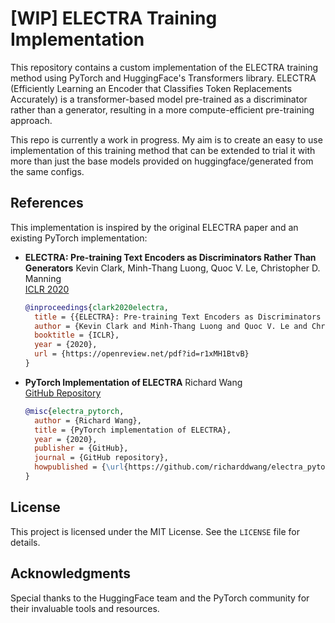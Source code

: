 # [WIP] ELECTRA Training Implementation

This repository contains a custom implementation of the ELECTRA training method using PyTorch and HuggingFace's Transformers library. ELECTRA (Efficiently Learning an Encoder that Classifies Token Replacements Accurately) is a transformer-based model pre-trained as a discriminator rather than a generator, resulting in a more compute-efficient pre-training approach.

This repo is currently a work in progress. My aim is to create an easy to use implementation of this training method that can be extended to trial it with more than just the base models provided on huggingface/generated from the same configs.


## References

This implementation is inspired by the original ELECTRA paper and an existing PyTorch implementation:

- **ELECTRA: Pre-training Text Encoders as Discriminators Rather Than Generators**
  Kevin Clark, Minh-Thang Luong, Quoc V. Le, Christopher D. Manning  
  [ICLR 2020](https://openreview.net/pdf?id=r1xMH1BtvB)  
  ```bibtex
  @inproceedings{clark2020electra,
    title = {{ELECTRA}: Pre-training Text Encoders as Discriminators Rather Than Generators},
    author = {Kevin Clark and Minh-Thang Luong and Quoc V. Le and Christopher D. Manning},
    booktitle = {ICLR},
    year = {2020},
    url = {https://openreview.net/pdf?id=r1xMH1BtvB}
  }
  ```

- **PyTorch Implementation of ELECTRA**
  Richard Wang  
  [GitHub Repository](https://github.com/richarddwang/electra_pytorch)  
  ```bibtex
  @misc{electra_pytorch,
    author = {Richard Wang},
    title = {PyTorch implementation of ELECTRA},
    year = {2020},
    publisher = {GitHub},
    journal = {GitHub repository},
    howpublished = {\url{https://github.com/richarddwang/electra_pytorch}}
  }
  ```

## License

This project is licensed under the MIT License. See the `LICENSE` file for details.

## Acknowledgments

Special thanks to the HuggingFace team and the PyTorch community for their invaluable tools and resources.
